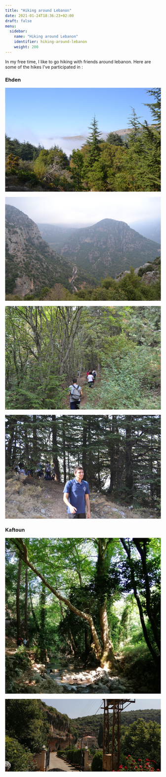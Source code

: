 ```yaml
---
title: "Hiking around Lebanon"
date: 2021-01-24T18:36:23+02:00
draft: false
menu:
  sidebar:
    name: "Hiking around Lebanon"
    identifier: hiking-around-lebanon
    weight: 200
---
```


In my free time, I like to go hiking with friends around lebanon.
Here are some of the hikes I've participated in :

### Ehden

![Ehden](/images/posts/hiking-lebanon/hike-ehden-0.jpg)

![Ehden](/images/posts/hiking-lebanon/hike-ehden-1.jpg)

![Ehden](/images/posts/hiking-lebanon/hike-ehden-2.jpg)

![Ehden](/images/posts/hiking-lebanon/hike-ehden-3.jpg)

### Kaftoun

![Kaftoun](/images/posts/hiking-lebanon/hike-kaftoun-0.jpg)

![Kaftoun](/images/posts/hiking-lebanon/hike-kaftoun-1.jpg)
